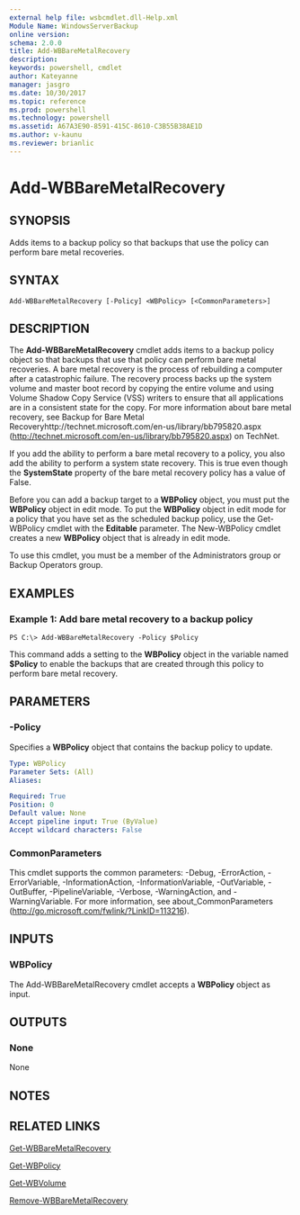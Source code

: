 ```yaml
---
external help file: wsbcmdlet.dll-Help.xml
Module Name: WindowsServerBackup
online version: 
schema: 2.0.0
title: Add-WBBareMetalRecovery
description: 
keywords: powershell, cmdlet
author: Kateyanne
manager: jasgro
ms.date: 10/30/2017
ms.topic: reference
ms.prod: powershell
ms.technology: powershell
ms.assetid: A67A3E90-8591-415C-8610-C3B55B38AE1D
ms.author: v-kaunu
ms.reviewer: brianlic
---
```


# Add-WBBareMetalRecovery

## SYNOPSIS
Adds items to a backup policy so that backups that use the policy can perform bare metal recoveries.

## SYNTAX

```
Add-WBBareMetalRecovery [-Policy] <WBPolicy> [<CommonParameters>]
```

## DESCRIPTION
The **Add-WBBareMetalRecovery** cmdlet adds items to a backup policy object so that backups that use that policy can perform bare metal recoveries.
A bare metal recovery is the process of rebuilding a computer after a catastrophic failure.
The recovery process backs up the system volume and master boot record by copying the entire volume and using Volume Shadow Copy Service (VSS) writers to ensure that all applications are in a consistent state for the copy.
For more information about bare metal recovery, see Backup for Bare Metal Recoveryhttp://technet.microsoft.com/en-us/library/bb795820.aspx (http://technet.microsoft.com/en-us/library/bb795820.aspx) on TechNet.

If you add the ability to perform a bare metal recovery to a policy, you also add the ability to perform a system state recovery.
This is true even though the **SystemState** property of the bare metal recovery policy has a value of False.

Before you can add a backup target to a **WBPolicy** object, you must put the **WBPolicy** object in edit mode.
To put the **WBPolicy** object in edit mode for a policy that you have set as the scheduled backup policy, use the Get-WBPolicy cmdlet with the **Editable** parameter.
The New-WBPolicy cmdlet creates a new **WBPolicy** object that is already in edit mode.

To use this cmdlet, you must be a member of the Administrators group or Backup Operators group.

## EXAMPLES

### Example 1: Add bare metal recovery to a backup policy
```
PS C:\> Add-WBBareMetalRecovery -Policy $Policy
```

This command adds a setting to the **WBPolicy** object in the variable named **$Policy** to enable the backups that are created through this policy to perform bare metal recovery.

## PARAMETERS

### -Policy
Specifies a **WBPolicy** object that contains the backup policy to update.

```yaml
Type: WBPolicy
Parameter Sets: (All)
Aliases: 

Required: True
Position: 0
Default value: None
Accept pipeline input: True (ByValue)
Accept wildcard characters: False
```

### CommonParameters
This cmdlet supports the common parameters: -Debug, -ErrorAction, -ErrorVariable, -InformationAction, -InformationVariable, -OutVariable, -OutBuffer, -PipelineVariable, -Verbose, -WarningAction, and -WarningVariable. For more information, see about_CommonParameters (http://go.microsoft.com/fwlink/?LinkID=113216).

## INPUTS

### WBPolicy
The Add-WBBareMetalRecovery cmdlet accepts a **WBPolicy** object as input.

## OUTPUTS

### None
None

## NOTES

## RELATED LINKS

[Get-WBBareMetalRecovery](./Get-WBBareMetalRecovery.md)

[Get-WBPolicy](./Get-WBPolicy.md)

[Get-WBVolume](./Get-WBVolume.md)

[Remove-WBBareMetalRecovery](./Remove-WBBareMetalRecovery.md)

